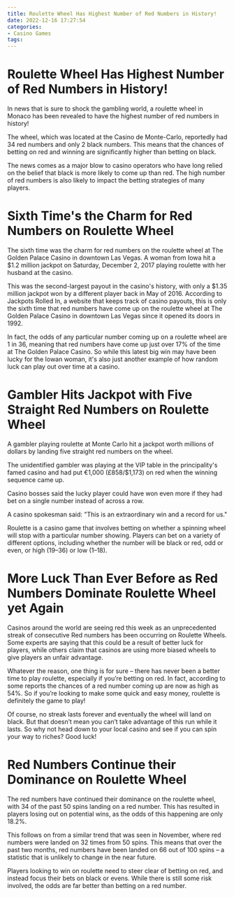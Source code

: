 ```yaml
---
title: Roulette Wheel Has Highest Number of Red Numbers in History!
date: 2022-12-16 17:27:54
categories:
- Casino Games
tags:
---
```



#  Roulette Wheel Has Highest Number of Red Numbers in History!

In news that is sure to shock the gambling world, a roulette wheel in Monaco has been revealed to have the highest number of red numbers in history!

The wheel, which was located at the Casino de Monte-Carlo, reportedly had 34 red numbers and only 2 black numbers. This means that the chances of betting on red and winning are significantly higher than betting on black.

The news comes as a major blow to casino operators who have long relied on the belief that black is more likely to come up than red. The high number of red numbers is also likely to impact the betting strategies of many players.

#  Sixth Time's the Charm for Red Numbers on Roulette Wheel

The sixth time was the charm for red numbers on the roulette wheel at The Golden Palace Casino in downtown Las Vegas. A woman from Iowa hit a $1.2 million jackpot on Saturday, December 2, 2017 playing roulette with her husband at the casino.

This was the second-largest payout in the casino's history, with only a $1.35 million jackpot won by a different player back in May of 2016. According to Jackpots Rolled In, a website that keeps track of casino payouts, this is only the sixth time that red numbers have come up on the roulette wheel at The Golden Palace Casino in downtown Las Vegas since it opened its doors in 1992.

In fact, the odds of any particular number coming up on a roulette wheel are 1 in 36, meaning that red numbers have come up just over 17% of the time at The Golden Palace Casino. So while this latest big win may have been lucky for the Iowan woman, it's also just another example of how random luck can play out over time at a casino.

#  Gambler Hits Jackpot with Five Straight Red Numbers on Roulette Wheel 
A gambler playing roulette at Monte Carlo hit a jackpot worth millions of dollars by landing five straight red numbers on the wheel.

The unidentified gambler was playing at the VIP table in the principality's famed casino and had put €1,000 (£858/$1,173) on red when the winning sequence came up. 

Casino bosses said the lucky player could have won even more if they had bet on a single number instead of across a row. 

A casino spokesman said: "This is an extraordinary win and a record for us."

Roulette is a casino game that involves betting on whether a spinning wheel will stop with a particular number showing. Players can bet on a variety of different options, including whether the number will be black or red, odd or even, or high (19–36) or low (1–18).

#  More Luck Than Ever Before as Red Numbers Dominate Roulette Wheel yet Again 
Casinos around the world are seeing red this week as an unprecedented streak of consecutive Red numbers has been occurring on Roulette Wheels. Some experts are saying that this could be a result of better luck for players, while others claim that casinos are using more biased wheels to give players an unfair advantage. 

Whatever the reason, one thing is for sure – there has never been a better time to play roulette, especially if you’re betting on red. In fact, according to some reports the chances of a red number coming up are now as high as 54%. So if you’re looking to make some quick and easy money, roulette is definitely the game to play!

Of course, no streak lasts forever and eventually the wheel will land on black. But that doesn’t mean you can’t take advantage of this run while it lasts. So why not head down to your local casino and see if you can spin your way to riches? Good luck!

# Red Numbers Continue their Dominance on Roulette Wheel

The red numbers have continued their dominance on the roulette wheel, with 34 of the past 50 spins landing on a red number. This has resulted in players losing out on potential wins, as the odds of this happening are only 18.2%.

This follows on from a similar trend that was seen in November, where red numbers were landed on 32 times from 50 spins. This means that over the past two months, red numbers have been landed on 66 out of 100 spins – a statistic that is unlikely to change in the near future.

Players looking to win on roulette need to steer clear of betting on red, and instead focus their bets on black or evens. While there is still some risk involved, the odds are far better than betting on a red number.
